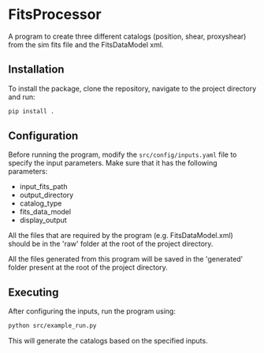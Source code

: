 # FitsProcessor

A program to create three different catalogs (position, shear, proxyshear) from the sim fits file and the FitsDataModel xml.

## Installation

To install the package, clone the repository, navigate to the project directory and run:

```bash
pip install .
```

## Configuration

Before running the program, modify the `src/config/inputs.yaml` file to specify the input parameters. Make sure that it has the following parameters:
- input_fits_path
- output_directory
- catalog_type
- fits_data_model
- display_output

All the files that are required by the program (e.g. FitsDataModel.xml) should be in the 'raw' folder at the root of the project directory.

All the files generated from this program will be saved in the 'generated' folder present at the root of the project directory.

## Executing

After configuring the inputs, run the program using:

```bash
python src/example_run.py
```

This will generate the catalogs based on the specified inputs.